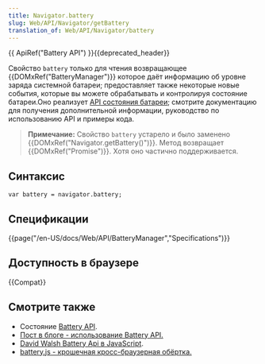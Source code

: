 ```yaml
---
title: Navigator.battery
slug: Web/API/Navigator/getBattery
translation_of: Web/API/Navigator/battery
---
```


{{ ApiRef("Battery API") }}{{deprecated_header}}

Свойство `battery` только для чтения возвращающее {{DOMxRef("BatteryManager")}} которое даёт информацию об уровне заряда системной батареи; предоставляет также некоторые новые события, которые вы можете обрабатывать и контролируя состояние батареи.Оно реализует [API состояния батареи](/ru/docs/WebAPI/Battery_Status); смотрите документацию для получения дополнительной информации, руководство по использованию API и примеры кода.

> **Примечание:** Свойство `battery` устарело и было заменено {{DOMxRef("Navigator.getBattery()")}}. Метод возвращает {{DOMxRef("Promise")}}. Хотя оно частично поддерживается.

## Синтаксис

```
var battery = navigator.battery;
```

## Спецификации

{{page("/en-US/docs/Web/API/BatteryManager","Specifications")}}

## Доступность в браузере

{{Compat}}

## Смотрите также

- Состояние [Battery API](/ru/docs/WebAPI/Battery_Status).
- [Пост в блоге - использование Battery API.](http://hacks.mozilla.org/2012/02/using-the-battery-api-part-of-webapi/)
- [David Walsh Battery Api в JavaScript](http://davidwalsh.name/battery-api).
- [battery.js - крошечная кросс-браузерная обёртка.](https://github.com/pstadler/battery.js)
